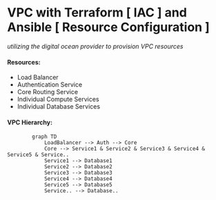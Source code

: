 # VPC with Terraform [ IAC ] and Ansible [ Resource Configuration ]
_utilizing the digital ocean provider to provision VPC resources_

#### Resources:
 - Load Balancer
 - Authentication Service
 - Core Routing Service
 - Individual Compute Services
 - Individual Database Services

#### VPC Hierarchy:
``` mermaid
        graph TD
            LoadBalancer --> Auth --> Core
            Core --> Service1 & Service2 & Service3 & Service4 & Service5 & Service..
            Service1 --> Database1
            Service2 --> Database2
            Service3 --> Database3
            Service4 --> Database4
            Service5 --> Database5
            Service.. --> Database..
```
